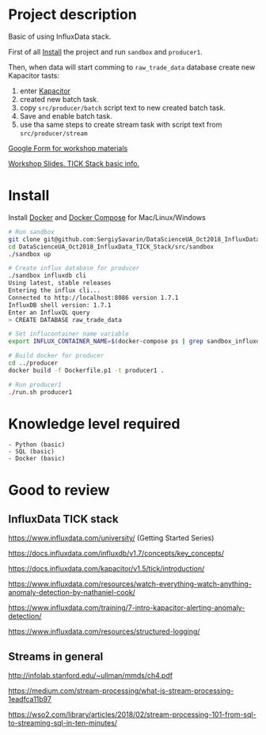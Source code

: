 # Project description

Basic of using InfluxData stack.

First of all [Install](#Install) the project and run `sandbox` and `producer1`.

Then, when data will start comming to `raw_trade_data` database
create new Kapacitor tasts:

1. enter [Kapacitor](http://localhost:8888/sources/10000/alert-rules)
2. created new batch task.
3. copy `src/producer/batch` script text to new created batch task.
4. Save and enable batch task.
3. use tha same steps to create stream task with script text from `src/producer/stream`

[Google Form for workshop materials](https://l.facebook.com/l.php?u=https%3A%2F%2Fdocs.google.com%2Fforms%2Fd%2Fe%2F1FAIpQLSdx-MFpdefBevuZV-bNsk-xX_SMqrSyatVf5u0w_FWQvb3Org%2Fviewform%3Ffbclid%3DIwAR3STIYPv7eXRMsiAOWW6HEsb4s1qeUsfqOU5MEa9mFkUTsKBzx3Bi-NWvw&h=AT0PtuNUkKaFTHzH5RdXVUmYueG9iBH85PVMeX8Ec1Fzlfkzj0g-_QZYyYVQyGTIlsceDWDT7z6F4J0ojYikoPTmZwjG9x1vT3h-rDxW-w_czdarR_tID3WVtdRldA)

[Workshop Slides. TICK Stack basic info.](https://www.slideshare.net/sergiysavarin/influx-data-basic)

# Install

Install [Docker](https://www.docker.com/get-started) and
[Docker Compose](https://docs.docker.com/compose/install/) for Mac/Linux/Windows

```bash
# Run sandbox
git clone git@github.com:SergiySavarin/DataScienceUA_Oct2018_InfluxData_TICK_Stack.git
cd DataScienceUA_Oct2018_InfluxData_TICK_Stack/src/sandbox
./sandbox up

# Create influx database for producer
./sandbox influxdb cli
Using latest, stable releases
Entering the influx cli...
Connected to http://localhost:8086 version 1.7.1
InfluxDB shell version: 1.7.1
Enter an InfluxQL query
> CREATE DATABASE raw_trade_data

# Set influcontainer name variable
export INFLUX_CONTAINER_NAME=$(docker-compose ps | grep sandbox_influxdb | awk '{print $1}')

# Build docker for producer
cd ../producer
docker build -f Dockerfile.p1 -t producer1 .

# Run producer1
./run.sh producer1
```

# Knowledge level required

    - Python (basic)
    - SQL (basic)
    - Docker (basic)

# Good to review

## InfluxData TICK stack
https://www.influxdata.com/university/ (Getting Started Series)

https://docs.influxdata.com/influxdb/v1.7/concepts/key_concepts/

https://docs.influxdata.com/kapacitor/v1.5/tick/introduction/

https://www.influxdata.com/resources/watch-everything-watch-anything-anomaly-detection-by-nathaniel-cook/

https://www.influxdata.com/training/7-intro-kapacitor-alerting-anomaly-detection/

https://www.influxdata.com/resources/structured-logging/

## Streams in general
http://infolab.stanford.edu/~ullman/mmds/ch4.pdf

https://medium.com/stream-processing/what-is-stream-processing-1eadfca11b97

https://wso2.com/library/articles/2018/02/stream-processing-101-from-sql-to-streaming-sql-in-ten-minutes/
